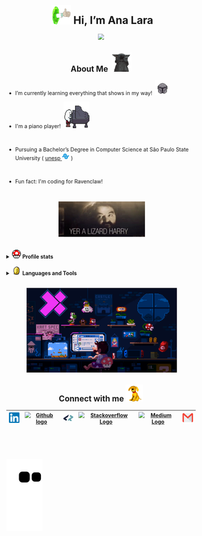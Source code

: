 <p align="center"> 	
  <h1 align="center"> &nbsp;<img src="https://github.com/analaraagarcia/analaraagarcia/blob/main/figs/gif_ryck.gif" alt="Ryck" title ="Hi" width="52px"> Hi, I’m Ana Lara </h1>	
</p>

<p align="center"> 	
  <a href="https://www.codewars.com/users/analaraagarcia" alt="CodeWars Profile" title="My CodeWars profile: @analaraagarcia">
	  <img src="https://www.codewars.com/users/analaraagarcia/badges/large" height="28px"/></a>	
</p>

<p align="center"> 	
  <h2 align="center">About Me &nbsp;<img src="https://github.com/analaraagarcia/analaraagarcia/blob/main/figs/gif_baby_yoda.gif" alt="Grogu" title ="Caffeine Addicted" width="52px"></h2>	
</p>


- I’m currently learning everything that shows in my way! &nbsp;<img src="https://github.com/analaraagarcia/analaraagarcia/blob/main/figs/gif_mando.gif" alt="Mando" title ="This is the way" width="40px">

- I'm a piano player! &nbsp;<img src="https://github.com/analaraagarcia/analaraagarcia/blob/main/figs/gif_piano_ghost.gif" alt="Piano" title ="I Play piano like Chopin" width="68px">

<br>

- Pursuing a Bachelor’s Degree in Computer Science at São Paulo State University&nbsp;( <a href="https://www.international.unesp.br/" target="_blank">unesp
<img src="https://github.com/analaraagarcia/analaraagarcia/blob/main/figs/icon_unesp.png" alt="São Paulo State University" title="São Paulo State University" height="20px"/></a> )

<br>

- Fun fact: I'm coding for Ravenclaw!
	  
<br>

<p align="center">
&nbsp;<img src="https://github.com/analaraagarcia/analaraagarcia/blob/main/figs/gif_lizard_harry.gif" alt="Hagrid" title ="Yer a lizard Harry!" width="230px">
</p>

<br>

<details>

<summary>
    <a href="#"><img src="https://github.com/analaraagarcia/analaraagarcia/blob/main/figs/gif_powerup.gif"width="24px"/></a>
    <b>Profile stats</b> 
</summary>
<br>

<a href="https://github.com/analaraagarcia">
  <img align="center" src="https://github-readme-stats.vercel.app/api/top-langs/?username=analaraagarcia&theme=radical&hide_langs_below=1" height="180em"/>
</a>
<a href="https://github.com/analaraagarcia">
 <img align="center" src="https://github-readme-stats.vercel.app/api?username=analaraagarcia&show_icons=true&theme=radical&line_height=27" alt="Ana Lara's github stats"height="180em"/>
</a>

<br>

&nbsp;<img src="https://github.com/analaraagarcia/analaraagarcia/blob/main/figs/gif_hajime.gif" alt="Ippo" title ="The only ones who can be world champions are those who challenge the world" width="180px">


</details>

<br>
<details>

<summary>
    <a href="#"><img src="https://github.com/analaraagarcia/analaraagarcia/blob/main/figs/gif_coin.gif"width="24px"/></a>
    <b>Languages and Tools</b> 
</summary>
<br>
<p align="center">

| [<img src="https://raw.githubusercontent.com/devicons/devicon/master/icons/c/c-original.svg" alt="c" width="40" height="40"/>](https://www.cprogramming.com/) | [<img src="https://raw.githubusercontent.com/devicons/devicon/master/icons/cplusplus/cplusplus-original.svg" alt="cplusplus" width="40" height="40"/>](https://www.w3schools.com/cpp/) | [<img src="https://www.vectorlogo.zone/logos/flutterio/flutterio-icon.svg" alt="flutter" width="40" height="40"/>](https://flutter.dev) | [<img src="https://raw.githubusercontent.com/devicons/devicon/master/icons/go/go-original.svg" alt="go" width="40" height="40"/>](https://golang.org) | [<img src="https://raw.githubusercontent.com/devicons/devicon/master/icons/java/java-original.svg" alt="java" width="40" height="40"/>](https://www.java.com) | 
|:---:|:---:|:---:|:---:|:---:|
| [<img src="https://raw.githubusercontent.com/devicons/devicon/master/icons/javascript/javascript-original.svg" alt="javascript" width="40" height="40"/>](https://developer.mozilla.org/en-US/docs/Web/JavaScript) | [<img src="https://raw.githubusercontent.com/devicons/devicon/master/icons/nodejs/nodejs-original-wordmark.svg" alt="nodejs" width="40" height="40"/>](https://nodejs.org) | [<img src="https://raw.githubusercontent.com/devicons/devicon/master/icons/python/python-original.svg" alt="python" width="40" height="40"/>](https://www.python.org) | [<img src="https://www.vectorlogo.zone/logos/pytorch/pytorch-icon.svg" alt="pytorch" width="40" height="40"/>](https://pytorch.org/) | [<img src="https://www.vectorlogo.zone/logos/tensorflow/tensorflow-icon.svg" alt="tensorflow" width="40" height="40"/>](https://www.tensorflow.org) |

</p>

</details>

<br>

<p align="center">
&nbsp;<img src="https://github.com/analaraagarcia/analaraagarcia/blob/main/figs/gif_mario_coding.gif" alt="Mario" title ="'To know and not to do is not to know' -Wang Yangming" width="400px">
</p>

<p align="center">
 <h2 align="center">Connect with me <img src="https://github.com/analaraagarcia/analaraagarcia/blob/main/figs/gif_rover.gif" height="45px"></h2>
</p>

<p align="center">

| [<img src="https://github.com/analaraagarcia/analaraagarcia/blob/main/figs/Linkedin.svg" alt="Linkedin Logo" width="32">](https://in.linkedin.com/in/analaraagarcia) | [<img src="https://cdn.svgporn.com/logos/github-icon.svg" alt="Github logo" width="34">](https://github.com/analaraagarcia) | [<img src="https://github.com/analaraagarcia/analaraagarcia/blob/main/figs/icon_coders_rank.png" alt="CodersRank Logo" width="30">](https://profile.codersrank.io/user/analaraagarcia/) | [<img src="https://cdn.svgporn.com/logos/stackoverflow-icon.svg" alt="Stackoverflow Logo" width="28">](https://stackoverflow.com/users/23215898/analaraagarcia) | [<img src="https://cdn.svgporn.com/logos/medium.svg" alt="Medium Logo" width="30">](https://medium.com/@analaraagarcia) | [<img src="https://github.com/analaraagarcia/analaraagarcia/blob/main/figs/Gmail.svg" alt="Gmail logo" height="32">](mailto:analaraagarcia@hotmail.com)
|:---:|:---:|:---:|:---:|:---:|:---:|

</p>


<br>

<br>

#

  ![Snake animation](https://github.com/analaraagarcia/analaraagarcia/blob/output/github-contribution-grid-snake.svg)

#
